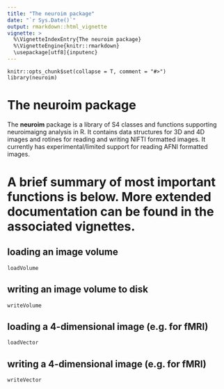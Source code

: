 ```yaml
---
title: "The neuroim package"
date: "`r Sys.Date()`"
output: rmarkdown::html_vignette
vignette: >
  %\VignetteIndexEntry{The neuroim package}
  %\VignetteEngine{knitr::rmarkdown}
  \usepackage[utf8]{inputenc}
---
```


```{r, echo = FALSE, message = FALSE}
knitr::opts_chunk$set(collapse = T, comment = "#>")
library(neuroim)
```

The **neuroim** package
========================================================

The **neuroim** package is a library of S4 classes and functions supporting neuroimaigng analysis in R. It contains data structures for 3D and 4D images and rotines for reading and writing NIFTI formatted images. It currently has experimental/limited support for reading AFNI formatted images.

# A brief summary of most important functions is below. More extended documentation can be found in the associated vignettes.

## loading an image volume

`loadVolume`

## writing an image volume to disk

`writeVolume`

## loading a 4-dimensional image (e.g. for fMRI)

`loadVector`

## writing a 4-dimensional image (e.g. for fMRI)

`writeVector`





